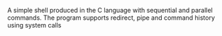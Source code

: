 A simple shell produced in the C language with sequential and parallel commands. The program supports redirect, pipe and command history using system calls
